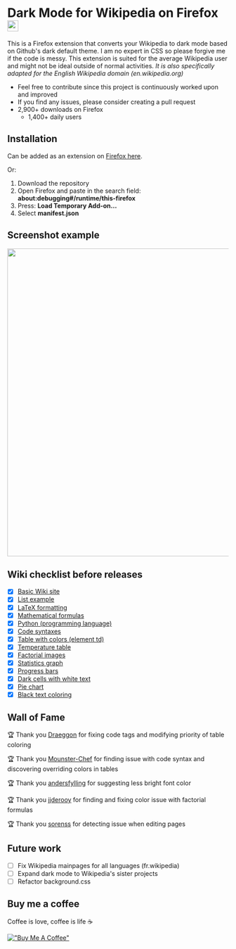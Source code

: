 # Dark Mode for Wikipedia on Firefox <img src="https://github.com/hirschan/Dark-Mode-Wikipedia/blob/master/dark_wiki_icon.png" width="25" height="25">
This is a Firefox extension that converts your Wikipedia to dark mode based on Github's dark default theme. I am no expert in CSS so please forgive me if the code is messy. This extension is suited for the average Wikipedia user and might not be ideal outside of normal activities. *It is also specifically adapted for the English Wikipedia domain (en.wikipedia.org)* 

* Feel free to contribute since this project is continuously worked upon and improved
* If you find any issues, please consider creating a pull request
* 2,900+ downloads on Firefox
    * 1,400+ daily users

## Installation
Can be added as an extension on [Firefox here](https://addons.mozilla.org/firefox/addon/dark-mode-for-wikipedia/).

Or:
1. Download the repository
2. Open Firefox and paste in the search field: **about:debugging#/runtime/this-firefox**
3. Press: **Load Temporary Add-on...**
4. Select **manifest.json**

## Screenshot example
<img src ="https://github.com/hirschan/Dark-Mode-Wikipedia/blob/master/screenshot.png" width="700">

## Wiki checklist before releases
- [X] [Basic Wiki site](https://en.wikipedia.org/wiki/United_Kingdom)
- [X] [List example](https://en.wikipedia.org/wiki/List_of_countries_by_total_health_expenditure_per_capita)
- [X] [LaTeX formatting](https://en.wikipedia.org/wiki/LaTeX#How_it_works)
- [X] [Mathematical formulas](https://en.wikipedia.org/wiki/Fraction)
- [X] [Python (programming language)](https://en.wikipedia.org/wiki/Python_(programming_language)#Syntax_and_semantics)
- [X] [Code syntaxes](https://en.wikipedia.org/wiki/%22Hello,_World!%22_program#Examples)
- [X] [Table with colors (element td)](https://es.wikipedia.org/wiki/King_Crimson#Miembros_pasados)
- [X] [Temperature table](https://en.wikipedia.org/wiki/London#Climate)
- [X] [Factorial images](https://en.wikipedia.org/wiki/Factorial)
- [X] [Statistics graph](https://en.wikipedia.org/wiki/EuroAirport_Basel_Mulhouse_Freiburg#Statistics)
- [X] [Progress bars](https://en.wikipedia.org/wiki/2018_Swedish_general_election#Parties)
- [X] [Dark cells with white text](https://en.wikipedia.org/wiki/Romania#Religion)
- [X] [Pie chart](https://en.wikipedia.org/wiki/Wikipedia#Language_editions)
- [X] [Black text coloring](https://en.wikipedia.org/wiki/Microsoft_PowerPoint#Versions)

## Wall of Fame
🏆 Thank you [Draeggon](https://github.com/Draeggon) for fixing code tags and modifying priority of table coloring

🏆 Thank you [Mounster-Chef](https://github.com/Mounster-Chef) for finding issue with code syntax and discovering overriding colors in tables

🏆 Thank you [andersfylling](https://github.com/andersfylling) for suggesting less bright font color

🏆 Thank you [jjderooy](https://github.com/jjderooy) for finding and fixing color issue with factorial formulas

🏆 Thank you [sorenss](https://github.com/sorenss) for detecting issue when editing pages

## Future work
- [ ] Fix Wikipedia mainpages for all languages (fr.wikipedia)
- [ ] Expand dark mode to Wikipedia's sister projects
- [ ] Refactor background.css

## Buy me a coffee
Coffee is love, coffee is life ☕

[!["Buy Me A Coffee"](https://www.buymeacoffee.com/assets/img/custom_images/orange_img.png)](https://www.buymeacoffee.com/hirschan)

